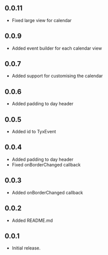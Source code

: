 ## 0.0.11
* Fixed large view for calendar
## 0.0.9
* Added event builder for each calendar view
## 0.0.7

* Added support for customising the calendar

## 0.0.6

* Added padding to day header

## 0.0.5

* Added id to TyxEvent

## 0.0.4

* Added padding to day header
* Fixed onBorderChanged callback

## 0.0.3

* Added onBorderChanged callback

## 0.0.2

* Added README.md

## 0.0.1

* Initial release.
